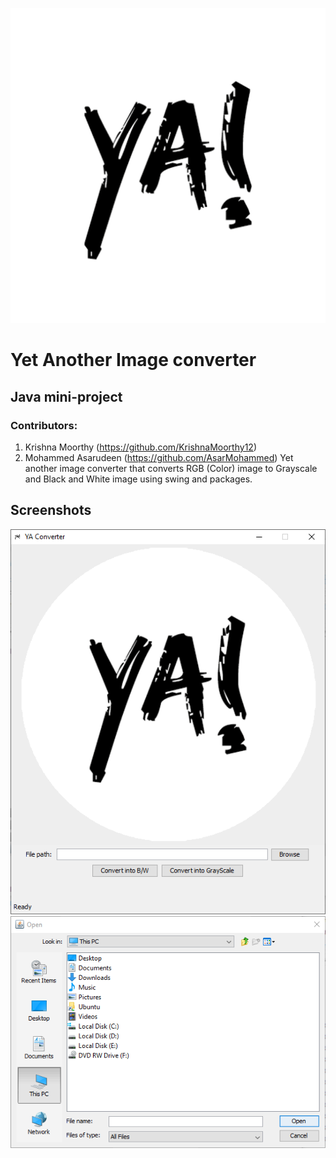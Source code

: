 ![logo](https://github.com/KrishnaMoorthy12/ya-image-converter/blob/master/raw/logo.png?raw=true)
# Yet Another Image converter
## Java mini-project
### Contributors:
1. Krishna Moorthy (https://github.com/KrishnaMoorthy12)
2. Mohammed Asarudeen (https://github.com/AsarMohammed)
Yet another image converter that converts RGB (Color) image to Grayscale and Black and White image using swing and packages.
## Screenshots
![ss1](https://github.com/KrishnaMoorthy12/ya-image-converter/blob/master/screenshots/ss-yac-1.png?raw=true)
![ss2](https://github.com/KrishnaMoorthy12/ya-image-converter/blob/master/screenshots/ss-yac-2.png?raw=true)

